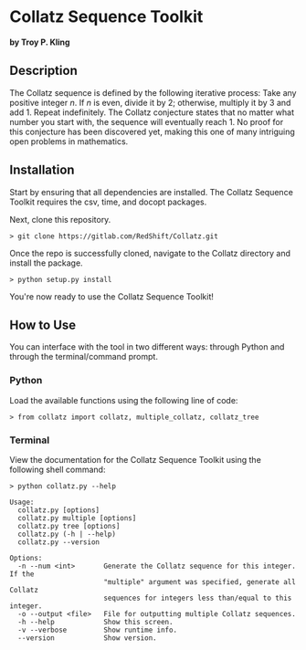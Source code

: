 # Collatz Sequence Toolkit

**by Troy P. Kling**

## Description

The Collatz sequence is defined by the following iterative process: Take any positive integer *n*. If *n* is even, divide it by 2; otherwise, multiply it by 3 and add 1. Repeat indefinitely. The Collatz conjecture states that no matter what number you start with, the sequence will eventually reach 1. No proof for this conjecture has been discovered yet, making this one of many intriguing open problems in mathematics.

## Installation

Start by ensuring that all dependencies are installed. The Collatz Sequence Toolkit requires the csv, time, and docopt packages.

Next, clone this repository.

    > git clone https://gitlab.com/RedShift/Collatz.git

Once the repo is successfully cloned, navigate to the Collatz directory and install the package.

    > python setup.py install

You're now ready to use the Collatz Sequence Toolkit!

## How to Use

You can interface with the tool in two different ways: through Python and through the terminal/command prompt.

### Python

Load the available functions using the following line of code:

    > from collatz import collatz, multiple_collatz, collatz_tree

### Terminal

View the documentation for the Collatz Sequence Toolkit using the following shell command:

    > python collatz.py --help
	
	Usage:
	  collatz.py [options]
	  collatz.py multiple [options]
	  collatz.py tree [options]
	  collatz.py (-h | --help)
	  collatz.py --version

	Options:
	  -n --num <int>       Generate the Collatz sequence for this integer. If the
						   "multiple" argument was specified, generate all Collatz
						   sequences for integers less than/equal to this integer.
	  -o --output <file>   File for outputting multiple Collatz sequences.
	  -h --help            Show this screen.
	  -v --verbose         Show runtime info.
	  --version            Show version.
